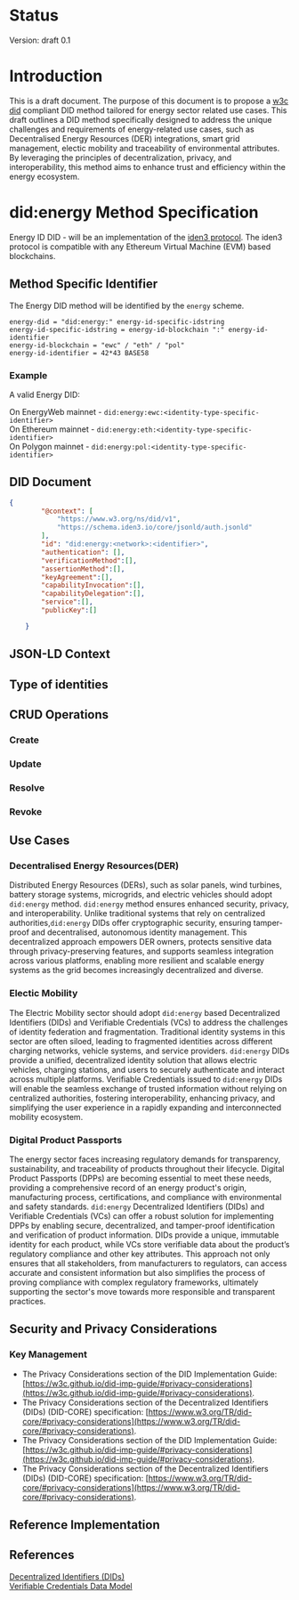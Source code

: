 # Status
Version: draft 0.1
# Introduction
This is a draft document. The purpose of this document is to propose a [w3c did](https://w3c-ccg.github.io/did-spec/) compliant DID method tailored for energy sector related use cases. This draft outlines a DID method specifically designed to address the unique challenges and requirements of energy-related use cases, such as Decentralised Energy Resources (DER) integrations, smart grid management, electic mobility and traceability of environmental attributes. By leveraging the principles of decentralization, privacy, and interoperability, this method aims to enhance trust and efficiency within the energy ecosystem.

# did:energy Method Specification
Energy ID DID - will be an implementation of the [iden3 protocol](https://docs.iden3.io/protocol/spec/). The iden3 protocol is compatible with any Ethereum Virtual Machine (EVM) based blockchains.

## Method Specific Identifier
The Energy DID method will be identified by the `energy` scheme.


```
energy-did = "did:energy:" energy-id-specific-idstring
energy-id-specific-idstring = energy-id-blockchain ":" energy-id-identifier
energy-id-blockchain = "ewc" / "eth" / "pol"
energy-id-identifier = 42*43 BASE58
```

### Example

A valid Energy DID:

On EnergyWeb mainnet - ```did:energy:ewc:<identity-type-specific-identifier>```\
On Ethereum mainnet  - ```did:energy:eth:<identity-type-specific-identifier>```\
On Polygon mainnet   - ```did:energy:pol:<identity-type-specific-identifier>```


## DID Document
```json
{
        "@context": [
            "https://www.w3.org/ns/did/v1",
            "https://schema.iden3.io/core/jsonld/auth.jsonld"
        ],
        "id": "did:energy:<network>:<identifier>",
        "authentication": [],
        "verificationMethod":[],
        "assertionMethod":[],
        "keyAgreement":[],
        "capabilityInvocation":[],
        "capabilityDelegation":[],
        "service":[],
        "publicKey":[]

    }
```
## JSON-LD Context
## Type of identities
## CRUD Operations

### Create
### Update
### Resolve 
### Revoke

## Use Cases
### Decentralised Energy Resources(DER)
Distributed Energy Resources (DERs), such as solar panels, wind turbines, battery storage systems, microgrids, and electric vehicles should adopt `did:energy` method. `did:energy` method ensures enhanced security, privacy, and interoperability. Unlike traditional systems that rely on centralized authorities,`did:energy` DIDs offer cryptographic security, ensuring tamper-proof and decentralised, autonomous identity management. This decentralized approach empowers DER owners, protects sensitive data through privacy-preserving features, and supports seamless integration across various platforms, enabling more resilient and scalable energy systems as the grid becomes increasingly decentralized and diverse.

### Electic Mobility
The Electric Mobility sector should adopt `did:energy` based  Decentralized Identifiers (DIDs) and Verifiable Credentials (VCs) to address the challenges of identity federation and fragmentation. Traditional identity systems in this sector are often siloed, leading to fragmented identities across different charging networks, vehicle systems, and service providers. `did:energy` DIDs provide a unified, decentralized identity solution that allows electric vehicles, charging stations, and users to securely authenticate and interact across multiple platforms. Verifiable Credentials issued to `did:energy` DIDs will enable the seamless exchange of trusted information without relying on centralized authorities, fostering interoperability, enhancing privacy, and simplifying the user experience in a rapidly expanding and interconnected mobility ecosystem.

### Digital Product Passports
The energy sector faces increasing regulatory demands for transparency, sustainability, and traceability of products throughout their lifecycle. Digital Product Passports (DPPs) are becoming essential to meet these needs, providing a comprehensive record of an energy product's origin, manufacturing process, certifications, and compliance with environmental and safety standards. `did:energy` Decentralized Identifiers (DIDs) and Verifiable Credentials (VCs) can offer a robust solution for implementing DPPs by enabling secure, decentralized, and tamper-proof identification and verification of product information. DIDs provide a unique, immutable identity for each product, while VCs store verifiable data about the product’s regulatory compliance and other key attributes. This approach not only ensures that all stakeholders, from manufacturers to regulators, can access accurate and consistent information but also simplifies the process of proving compliance with complex regulatory frameworks, ultimately supporting the sector's move towards more responsible and transparent practices.

## Security and Privacy Considerations

### Key Management

- The Privacy Considerations section of the DID Implementation Guide: [https://w3c.github.io/did-imp-guide/#privacy-considerations](https://w3c.github.io/did-imp-guide/#privacy-considerations).
- The Privacy Considerations section of the Decentralized Identifiers (DIDs) (DID-CORE) specification: [https://www.w3.org/TR/did-core/#privacy-considerations](https://www.w3.org/TR/did-core/#privacy-considerations).
- The Privacy Considerations section of the DID Implementation Guide: [https://w3c.github.io/did-imp-guide/#privacy-considerations](https://w3c.github.io/did-imp-guide/#privacy-considerations).
- The Privacy Considerations section of the Decentralized Identifiers (DIDs) (DID-CORE) specification: [https://www.w3.org/TR/did-core/#privacy-considerations](https://www.w3.org/TR/did-core/#privacy-considerations).

## Reference Implementation
## References

[Decentralized Identifiers (DIDs)](https://www.w3.org/TR/did-core/)\
[Verifiable Credentials Data Model](https://www.w3.org/TR/vc-data-model)